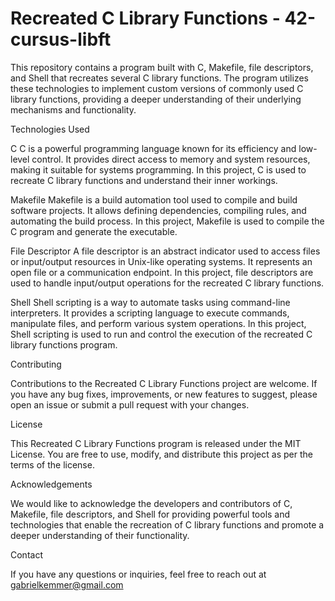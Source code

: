 # Recreated C Library Functions - 42-cursus-libft

This repository contains a program built with C, Makefile, file descriptors, and Shell that recreates several C library functions. The program utilizes these technologies to implement custom versions of commonly used C library functions, providing a deeper understanding of their underlying mechanisms and functionality.

Technologies Used

C
C is a powerful programming language known for its efficiency and low-level control. It provides direct access to memory and system resources, making it suitable for systems programming. In this project, C is used to recreate C library functions and understand their inner workings.

Makefile
Makefile is a build automation tool used to compile and build software projects. It allows defining dependencies, compiling rules, and automating the build process. In this project, Makefile is used to compile the C program and generate the executable.

File Descriptor
A file descriptor is an abstract indicator used to access files or input/output resources in Unix-like operating systems. It represents an open file or a communication endpoint. In this project, file descriptors are used to handle input/output operations for the recreated C library functions.

Shell
Shell scripting is a way to automate tasks using command-line interpreters. It provides a scripting language to execute commands, manipulate files, and perform various system operations. In this project, Shell scripting is used to run and control the execution of the recreated C library functions program.

Contributing

Contributions to the Recreated C Library Functions project are welcome. If you have any bug fixes, improvements, or new features to suggest, please open an issue or submit a pull request with your changes.

License

This Recreated C Library Functions program is released under the MIT License. You are free to use, modify, and distribute this project as per the terms of the license.

Acknowledgements

We would like to acknowledge the developers and contributors of C, Makefile, file descriptors, and Shell for providing powerful tools and technologies that enable the recreation of C library functions and promote a deeper understanding of their functionality.

Contact

If you have any questions or inquiries, feel free to reach out at gabrielkemmer@gmail.com
